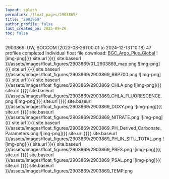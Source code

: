 ```yaml
---
layout: splash
permalink: /float_pages/2903869/
title: "2903869"
author_profile: false
last_created_on: 2025-09-26
toc: false
---
```

 
2903869: UW, SOCCOM (2023-08-29T00:01 to 2024-12-13T10:18)
47 profiles completed
Individual float file download: [BGC_Argo_Plus_Global](https://ftp.soest.hawaii.edu/bgc_argo_plus/Individual_Floats/outliers_removed/2903869_Sprof_processed.nc)
![img-png]({{ site.url }}{{ site.baseurl }}/assets/images/float_figures/2903869/01_2903869_map.png
![img-png]({{ site.url }}{{ site.baseurl }}/assets/images/float_figures/2903869/2903869_BBP700.png
![img-png]({{ site.url }}{{ site.baseurl }}/assets/images/float_figures/2903869/2903869_CHLA.png
![img-png]({{ site.url }}{{ site.baseurl }}/assets/images/float_figures/2903869/2903869_CHLA_FLUORESCENCE.png
![img-png]({{ site.url }}{{ site.baseurl }}/assets/images/float_figures/2903869/2903869_DOXY.png
![img-png]({{ site.url }}{{ site.baseurl }}/assets/images/float_figures/2903869/2903869_NITRATE.png
![img-png]({{ site.url }}{{ site.baseurl }}/assets/images/float_figures/2903869/2903869_PH_Derived_Carbonate_Parameters.png
![img-png]({{ site.url }}{{ site.baseurl }}/assets/images/float_figures/2903869/2903869_PH_IN_SITU_TOTAL.png
![img-png]({{ site.url }}{{ site.baseurl }}/assets/images/float_figures/2903869/2903869_PRES.png
![img-png]({{ site.url }}{{ site.baseurl }}/assets/images/float_figures/2903869/2903869_PSAL.png
![img-png]({{ site.url }}{{ site.baseurl }}/assets/images/float_figures/2903869/2903869_TEMP.png

